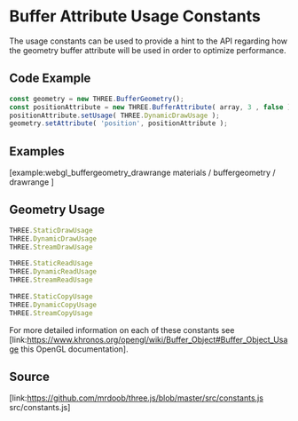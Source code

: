 # Buffer Attribute Usage Constants

The usage constants can be used to provide a hint to the API regarding how the
geometry buffer attribute will be used in order to optimize performance.

## Code Example

  
```ts  
const geometry = new THREE.BufferGeometry();  
const positionAttribute = new THREE.BufferAttribute( array, 3 , false );  
positionAttribute.setUsage( THREE.DynamicDrawUsage );  
geometry.setAttribute( 'position', positionAttribute );  
```  

## Examples

[example:webgl_buffergeometry_drawrange materials / buffergeometry / drawrange
]

## Geometry Usage

  
```ts  
THREE.StaticDrawUsage  
THREE.DynamicDrawUsage  
THREE.StreamDrawUsage  
  
THREE.StaticReadUsage  
THREE.DynamicReadUsage  
THREE.StreamReadUsage  
  
THREE.StaticCopyUsage  
THREE.DynamicCopyUsage  
THREE.StreamCopyUsage  
```  
For more detailed information on each of these constants see
[link:https://www.khronos.org/opengl/wiki/Buffer_Object#Buffer_Object_Usage
this OpenGL documentation].

## Source

[link:https://github.com/mrdoob/three.js/blob/master/src/constants.js
src/constants.js]

